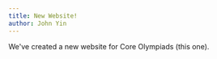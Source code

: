 ```yaml
---
title: New Website!
author: John Yin
---
```

We've created a new website for Core Olympiads (this one).

